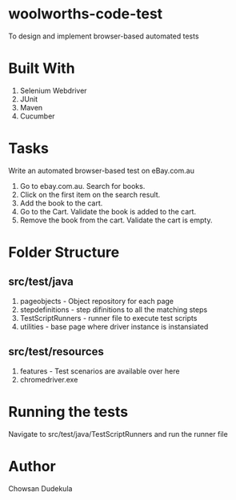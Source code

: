 # woolworths-code-test
To design and implement browser-based automated tests


# Built With
1. Selenium Webdriver
2. JUnit
3. Maven
4. Cucumber


# Tasks
Write an automated browser-based test on eBay.com.au
1. Go to ebay.com.au. Search for books.
2. Click on the first item on the search
result. 
3. Add the book to the cart. 
4. Go to the Cart. Validate the book is added to
the cart. 
5. Remove the book from the cart. Validate the cart is empty.

# Folder Structure
## src/test/java
  1. pageobjects - Object repository for each page
  2. stepdefinitions - step difinitions to all the matching steps 
  3. TestScriptRunners - runner file to execute test scripts
  4. utilities - base page where driver instance is instansiated
## src/test/resources
  1. features - Test scenarios are available over here
  2. chromedriver.exe

# Running the tests
Navigate to src/test/java/TestScriptRunners and run the runner file

# Author
Chowsan Dudekula
